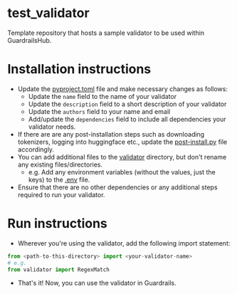 # test_validator
Template repository that hosts a sample validator to be used within GuardrailsHub.

# Installation instructions
- Update the [pyproject.toml](pyproject.toml) file and make necessary changes as follows:
    - Update the `name` field to the name of your validator
    - Update the `description` field to a short description of your validator
    - Update the `authors` field to your name and email
    - Add/update the `dependencies` field to include all dependencies your validator needs.
- If there are are any post-installation steps such as downloading tokenizers, logging into huggingface etc., update the [post-install.py](validator/post-install.py) file accordingly.
- You can add additional files to the [validator](validator) directory, but don't rename any existing files/directories.
    - e.g. Add any environment variables (without the values, just the keys) to the [.env](.env) file.
- Ensure that there are no other dependencies or any additional steps required to run your validator.


# Run instructions
- Wherever you're using the validator, add the following import statement:
```python
from <path-to-this-directory> import <your-validator-name>
# e.g.
from validator import RegexMatch
```
- That's it! Now, you can use the validator in Guardrails.

